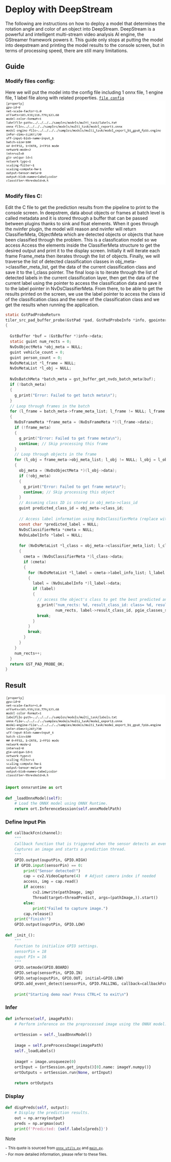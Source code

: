 # Deploy with DeepStream

The following are instructions on how to deploy a model that determines the rotation angle and color of an object into DeepStream. DeepStream is a powerful and intelligent multi-stream video analysis AI engine, the GStreamer framework powers it. This guide only stops at putting the model into deepstream and printing the model results to the console screen, but in terms of processing speed, there are still many limitations.

## Guide

### Modify files config: 

Here we will put the model into the config file including 1 onnx file, 1 engine file, 1 label file along with related properties. [`file config`](https://github.com/Son210802/AI-IOT/blob/main/DeepStream/config/dstest_image_decode_pgie_config.txt)
![`file config`](https://github.com/Son210802/AI-IOT/blob/main/Image/fileconfig.jpg)

### Modify files C:
Edit the C file to get the prediction results from the pipeline to print to the console screen. In deepstrem, data about objects or frames at batch level is called metadata and it is stored through a buffer that can be passed between plugins thanks to sink and float elements. When it goes through the nvinfer plugin, the model will reason and nvinfer will return ClassifierMeta, ObjectMeta which are detected objects or objects that have been classified through the problem. This is a classfication model so we access Access the elements inside the ClassifierMeta structure to get the desired output and print it to the display screen.
Initially it will iterate each frame Frame_meta then iterates through the list of objects. Finally, we will traverse the list of detected classification classes in obj_meta->classifier_meta_list, get the data of the current classification class and save it to the l_class pointer. The final loop is to iterate through the list of detected labels in the current classification layer, then get the data of the current label using the pointer to access the classification data and save it to the label pointer in NvDsClassifierMeta. From there, to be able to get the results printed on the screen, we use the label pointer to access the class id of the classification class and the name of the classification class and we get the results when running the application.

```c
static GstPadProbeReturn
tiler_src_pad_buffer_probe(GstPad *pad, GstPadProbeInfo *info, gpointer u_data)
{

  GstBuffer *buf = (GstBuffer *)info->data;
  static guint num_rects = 0;
  NvDsObjectMeta *obj_meta = NULL;
  guint vehicle_count = 0;
  guint person_count = 0;
  NvDsMetaList *l_frame = NULL;
  NvDsMetaList *l_obj = NULL;

  NvDsBatchMeta *batch_meta = gst_buffer_get_nvds_batch_meta(buf);
  if (!batch_meta)
  {
    g_print("Error: Failed to get batch meta\n");
  }
  // Loop through frames in the batch
  for (l_frame = batch_meta->frame_meta_list; l_frame != NULL; l_frame = l_frame->next)
  {
    NvDsFrameMeta *frame_meta = (NvDsFrameMeta *)(l_frame->data);
    if (!frame_meta)
    {
      g_print("Error: Failed to get frame meta\n");
      continue; // Skip processing this frame
    }
    // Loop through objects in the frame
    for (l_obj = frame_meta->obj_meta_list; l_obj != NULL; l_obj = l_obj->next)
    {
      obj_meta = (NvDsObjectMeta *)(l_obj->data);
      if (!obj_meta)
      {
        g_print("Error: Failed to get frame meta\n");
        continue; // Skip processing this object
      }
      // Assuming class ID is stored in obj_meta->class_id
      guint predicted_class_id = obj_meta->class_id;

      // Access label information using NvDsClassifierMeta (replace with your logic)
      const char *predicted_label = NULL;
      NvDsClassifierMeta *cmeta = NULL;
      NvDsLabelInfo *label = NULL;

      for (NvDsMetaList *l_class = obj_meta->classifier_meta_list; l_class != NULL; l_class = l_class->next)
      {
        cmeta = (NvDsClassifierMeta *)l_class->data;
        if (cmeta)
        {
          for (NvDsMetaList *l_label = cmeta->label_info_list; l_label != NULL; l_label = l_label->next)
          {
            label = (NvDsLabelInfo *)l_label->data;
            if (label)
            {
              // access the object's class to get the best predicted angle
              g_print("num_rects: %d, result_class_id: class= %d, result_label: %d degree\n",
                      num_rects, label->result_class_id, pgie_classes_str[label->result_class_id]);
              break;
            }
          }
          break;
        }
      }
    }
    num_rects++;
  }
  return GST_PAD_PROBE_OK;
}
```

## Result
![`file config`](https://github.com/Son210802/AI-IOT/blob/main/Image/fileconfig.jpg)
```python
import onnxruntime as ort

def _loadOnnxModel(self):
    # Load the ONNX model using ONNX Runtime.
    return ort.InferenceSession(self.onnxModelPath)
```

### Define Input Pin

```python
def callbackFcn(channel):
    """
    Callback function that is triggered when the sensor detects an event.
    Captures an image and starts a prediction thread.
    """
    GPIO.output(ouputPin, GPIO.HIGH)
    if GPIO.input(sensorPin) == 0:
        print("Sensor detected!")
        cap = cv2.VideoCapture(4)  # Adjust camera index if needed
        access, img = cap.read()
        if access:
            cv2.imwrite(pathImage, img)
            Thread(target=threadPredict, args=(pathImage,)).start()
        else:
            print("Failed to capture image.")
        cap.release()
    print("finish!")
    GPIO.output(ouputPin, GPIO.LOW)

def _init_():
    """
    Function to initialize GPIO settings.
    sensorPin = 18
    ouput PIn = 16
    """
    GPIO.setmode(GPIO.BOARD)
    GPIO.setup(sensorPin, GPIO.IN)
    GPIO.setup(ouputPin, GPIO.OUT, initial=GPIO.LOW)
    GPIO.add_event_detect(sensorPin, GPIO.FALLING, callback=callbackFcn, bouncetime=20)

    print("Starting demo now! Press CTRL+C to exit\n")
```

### Infer

```python
def infernce(self, imagePath):
    # Perform inference on the preprocessed image using the ONNX model.

    ortSession = self._loadOnnxModel()

    image = self.preProcessImage(imagePath)
    self._loadLabels()

    imageY = image.unsqueeze(0)
    ortInput = {ortSession.get_inputs()[0].name: imageY.numpy()}
    ortOutputs = ortSession.run(None, ortInput)
    
    return ortOutputs
```

### Display

```python
def dispPreds(self, output):
    # Display the prediction results.
    out = np.array(output)
    preds = np.argmax(out)
    print(f'Predicted: {self.labels[preds]}')
```

> [!NOTE]  
> <sup>- This quote is sourced from [`onnx_utils.py`](https://github.com/leehoanzu/angle-detection/blob/main/onnx-runtime/onnx_utils.py) and [`main.py`](https://github.com/leehoanzu/angle-detection/blob/main/onnx-runtime/main.py).</sup><br>
> <sup>- For more detailed information, please refer to these files.</sup>
